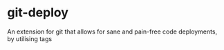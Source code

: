 git-deploy
==========

An extension for git that allows for sane and pain-free code deployments, by utilising tags
